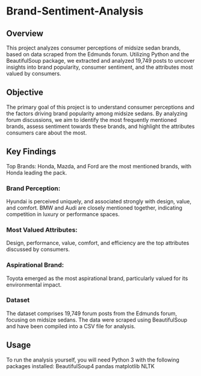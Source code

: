 # Brand-Sentiment-Analysis

## Overview
This project analyzes consumer perceptions of midsize sedan brands, based on data scraped from the Edmunds forum. Utilizing Python and the BeautifulSoup package, we extracted and analyzed 19,749 posts to uncover insights into brand popularity, consumer sentiment, and the attributes most valued by consumers.

## Objective
The primary goal of this project is to understand consumer perceptions and the factors driving brand popularity among midsize sedans. By analyzing forum discussions, we aim to identify the most frequently mentioned brands, assess sentiment towards these brands, and highlight the attributes consumers care about the most.

## Key Findings
Top Brands: Honda, Mazda, and Ford are the most mentioned brands, with Honda leading the pack.

### Brand Perception:
Hyundai is perceived uniquely, and associated strongly with design, value, and comfort.
BMW and Audi are closely mentioned together, indicating competition in luxury or performance spaces.
### Most Valued Attributes: 
Design, performance, value, comfort, and efficiency are the top attributes discussed by consumers.
### Aspirational Brand: 
Toyota emerged as the most aspirational brand, particularly valued for its environmental impact.
### Dataset
The dataset comprises 19,749 forum posts from the Edmunds forum, focusing on midsize sedans. The data were scraped using BeautifulSoup and have been compiled into a CSV file for analysis.

## Usage
To run the analysis yourself, you will need Python 3 with the following packages installed:
BeautifulSoup4
pandas
matplotlib
NLTK
